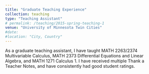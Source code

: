 ```yaml
---
title: "Graduate Teaching Experience"
collection: teaching
type: "Teaching Assistant"
# permalink: /teaching/2015-spring-teaching-1
venue: "University of Minnesota Twin Cities"
#date: 
#location: "City, Country"
---
```


As a graduate teaching assistant, I have taught MATH 2263/2374 Multivariable Calculus, MATH 2373 Differential Equations and Linear Algebra, and MATH 1271 Calculus 1. 
I have received multiple Thank a Teacher Notes, and have consistently had good student ratings. 
